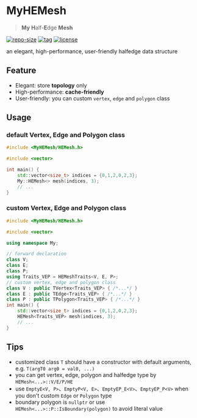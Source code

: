 # MyHEMesh

> **My** **H**alf-**E**dge **Mesh**

[![repo-size](https://img.shields.io/github/languages/code-size/shimakaze09/MyHEMesh?style=flat)](https://github.com/shimakaze09/MyHEMesh/archive/main.zip) [![tag](https://img.shields.io/github/v/tag/shimakaze09/MyHEMesh)](https://github.com/shimakaze09/MyHEMesh/tags) [![license](https://img.shields.io/github/license/shimakaze09/MyHEMesh)](LICENSE)

an elegant, high-performance, user-friendly halfedge data structure

## Feature

- Elegant: store **topology** only
- High-performance: **cache-friendly**
- User-friendly: you can custom `vertex`, `edge` and `polygon` class

## Usage

### default Vertex, Edge and Polygon class

```c++
#include <MyHEMesh/HEMesh.h>

#include <vector>

int main() {
    std::vector<size_t> indices = {0,1,2,0,2,3};
    My::HEMesh<> mesh(indices, 3);
    // ...
}
```

### custom Vertex, Edge and Polygon class

```c++
#include <MyHEMesh/HEMesh.h>

#include <vector>

using namespace My;

// forward declaration
class V;
class E;
class P;
using Traits_VEP = HEMeshTraits<V, E, P>;
// custom vertex, edge and polygon class
class V : public TVertex<Traits_VEP> { /*...*/ }
class E : public TEdge<Traits_VEP> { /*...*/ }
class P : public TPolygon<Traits_VEP> { /*...*/ }
int main() {
    std::vector<size_t> indices = {0,1,2,0,2,3};
    HEMesh<Traits_VEP> mesh(indices, 3);
    // ...
}
```

## Tips

- customized class `T` should have a constructor with default arguments, e.g. `T(argT0 arg0 = val0, ...)`
- you can get vertex, edge, polygon and halfedge type by `HEMesh<...>::V/E/P/HE`
- use `EmptyE<V, P>`、`EmptyP<V, E>`、`EmptyEP_E<V>`、`EmptyEP_P<V>` when you don't custom `Edge` or `Polygon` type
- boundary polygon is `nullptr` or use `HEMesh<...>::P::IsBoundary(polygon)` to avoid literal value
